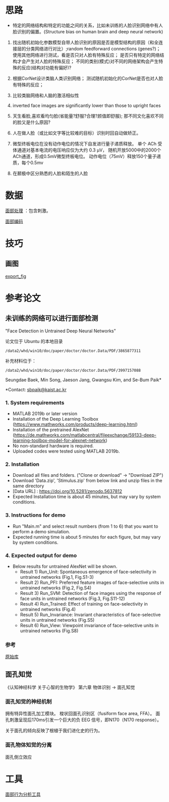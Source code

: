 # 思路

* 特定的网络结构和特定的功能之间的关系，比如未训练的人脸识别网络中有人脸识别的偏置。(Structure bias on human brain and deep neural network)

1. 找出随机初始化参数模型自带人脸识别的原因是否是模型结构的原因（和全连接层的分类网络进行对比）;random feedforward connections (genes?)；
使用其他网络进行测试，看是否只对人脸有特殊反应；
是否只有特定的网络结构才会产生对人脸的特殊反应；
不同的类别(模式)对不同的网络架构会产生特殊的反应(结构对功能有偏好)?


2. 根据CorNet设计类脑人类识别网络；
测试随机初始化的CorNet是否也对人脸有特殊的反应；

3. 比较类脑网络和人脑的激活相似性

4. inverted face images are significantly lower than those to upright faces 

5. 天生看脸,喜欢看均匀脸(省能量?舒服?合理?颜值即舒服);
那不同文化喜欢不同的脸又是什么原因?

6. 人在做人脸（或比如文字等比较难的目标）识别时回自动做矫正。

7. 微型终板电位在没有动作电位的情况下自发进行量子递质释放。
单个 ACh 受体通道对基本电流的电压响应仅为大约 0.3 μV，
随机开放5000中的2000个ACh通道，形成0.5mV微型终板电位。
动作电位（75mV）释放150个量子递质，每个0.5mv

8. 在颞极中区分熟悉的人脸和陌生的人脸


# 数据
[面部处理](https://openneuro.org/datasets/ds000117/versions/1.0.5) ：包含刺激。

[面部编码](https://openneuro.org/datasets/ds000232/versions/00001)


# 技巧
## 画图
[export_fig](https://www.modb.pro/db/102829)

# 参考论文
## 未训练的网络可以进行面部检测 
"Face Detection in Untrained Deep Neural Networks" </br>

论文位于 Ubuntu 的本地目录
```
/data2/whd/win10/doc/paper/doctor/doctor.Data/PDF/3865877311
```

补充材料位于：
```
/data2/whd/win10/doc/paper/doctor/doctor.Data/PDF/3997157088
```

Seungdae Baek, Min Song, Jaeson Jang, Gwangsu Kim, and Se-Bum Paik*

*Contact: sbpaik@kaist.ac.kr


### 1. System requirements
- MATLAB 2019b or later version
- Installation of the Deep Learning Toolbox (https://www.mathworks.com/products/deep-learning.html)
- Installation of the pretrained AlexNet (https://de.mathworks.com/matlabcentral/fileexchange/59133-deep-learning-toolbox-model-for-alexnet-network)
- No non-standard hardware is required.
- Uploaded codes were tested using MATLAB 2019b.

### 2. Installation
- Download all files and folders. ("Clone or download" -> "Download ZIP")
- Download 'Data.zip', 'Stimulus.zip' from below link and unzip files in the same directory
- [Data URL] : https://doi.org/10.5281/zenodo.5637812
- Expected Installation time is about 45 minutes, but may vary by system conditions.
 
### 3. Instructions for demo
- Run "Main.m" and select result numbers (from 1 to 6) that you want to perform a demo simulation.
- Expected running time is about 5 minutes for each figure, but may vary by system conditions.

### 4. Expected output for demo
- Below results for untrained AlexNet will be shown.
  - Result 1) Run_Unit: Spontaneous emergence of face-selectivity in untrained networks (Fig.1, Fig.S1-3)
  - Result 2) Run_PFI: Preferred feature images of face-selective units in untrained networks (Fig.2, Fig.S4) 
  - Result 3) Run_SVM: Detection of face images using the response of face units in untrained networks (Fig.3, Fig.S11-12)  
  - Result 4) Run_Trained: Effect of training on face-selectivity in untrained networks (Fig.4) 
  - Result 5) Run_Invariance: Invariant characteristics of face-selective units in untrained networks (Fig.S5) 
  - Result 6) Run_View: Viewpoint invariance of face-selective units in untrained networks (Fig.S8)

### 参考
[原始库](https://github.com/KamitaniLab/GenericObjectDecoding)





## 面孔知觉 
《认知神经科学 关于心智的生物学》
第六章 物体识别 -> 面孔知觉

### 面孔知觉的神经机制
拥有特异性面孔加工模块。
梭状回面孔识别区（fusiform face area, FFA）。
面孔刺激呈现后170ms引发一个巨大的负 EEG 信号，即N170（N170 response）。

关于面孔的倾向反映了根植于我们进化史的行为。


### 面孔物体知觉的分离
面孔倒立效应


# 工具
[面部行为分析工具](https://github.com/TadasBaltrusaitis/OpenFace) 


